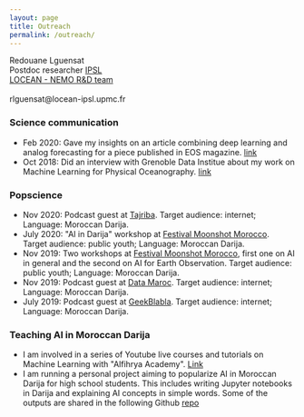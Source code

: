 ```yaml
---
layout: page
title: Outreach
permalink: /outreach/
---
```



<p class="message">
Redouane Lguensat <br>
Postdoc researcher
<a href="https://www.ipsl.fr">IPSL</a> <br>
<a href="https://www.locean-ipsl.upmc.fr/index.php?lang=fr">LOCEAN - NEMO R&D team</a> <br><br>
rlguensat@locean-ipsl.upmc.fr
</p>

### Science communication
 * Feb 2020: Gave my insights on an article combining deep learning and analog forecasting for a piece published in EOS magazine. [link](https://eos.org/articles/combining-ai-and-analog-forecasting-to-predict-extreme-weather)
 * Oct 2018: Did an interview with Grenoble Data Institue about my work on Machine Learning for Physical Oceanography. [link](https://data-institute.univ-grenoble-alpes.fr/research/focus-on/focus-on-redouane-lguensat-and-machine-learning-for-oceanography-766540.htm)

### Popscience
 * Nov 2020: Podcast guest at [Tajriba](https://www.youtube.com/watch?v=R0lC47zvWFU). Target audience: internet; Language: Moroccan Darija.
 * July 2020: "AI in Darija" workshop at [Festival Moonshot Morocco](http://moonshotmorocco.com). Target audience: public youth; Language: Moroccan Darija.
 * Nov 2019: Two workshops at [Festival Moonshot Morocco](http://moonshotmorocco.com), first one on AI in general and the second on AI for Earth Observation. Target audience: public youth; Language: Moroccan Darija.
 * Nov 2019: Podcast guest at [Data Maroc](https://www.datamaroc.com/data-science/data-maroc-podcast-ep-5/). Target audience: internet; Language: Moroccan Darija.
 * July 2019: Podcast guest at [GeekBlabla](https://geeksblabla.com/blablas/ml-ai). Target audience: internet; Language: Moroccan Darija.

### Teaching AI in Moroccan Darija
 * I am involved in a series of Youtube live courses and tutorials on Machine Learning with "Alfihrya Academy". [Link](https://www.youtube.com/playlist?list=PLXH8lluXIxcyzlE3swQ1AlubfKbr6frcj)
 * I am running a personal project aiming to popularize AI in Moroccan Darija for high school students. This includes writing Jupyter notebooks in Darija and explaining AI concepts in simple words. Some of the outputs are shared in the following Github [repo](https://github.com/redouanelg/AppliedMathsInDarija)
